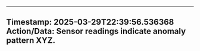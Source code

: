 
---
**Timestamp:** 2025-03-29T22:39:56.536368
**Action/Data:**
Sensor readings indicate anomaly pattern XYZ.
---
